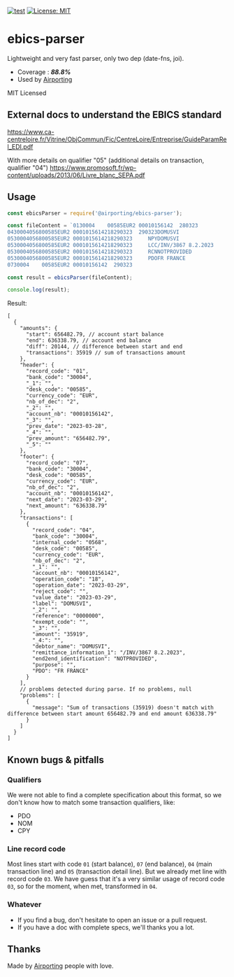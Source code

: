 [![test](https://github.com/airporting/ebics-parser/actions/workflows/test.yml/badge.svg)](https://github.com/airporting/ebics-parser/actions/workflows/test.yml)
[![License: MIT](https://img.shields.io/badge/License-MIT-yellow.svg)](https://opensource.org/licenses/MIT)


# ebics-parser

Lightweight and very fast parser, only two dep (date-fns, joi).

* Coverage : **_88.8%_**
* Used by [Airporting](https://www.airporting.com)

MIT Licensed

## External docs to understand the EBICS standard

https://www.ca-centreloire.fr/Vitrine/ObjCommun/Fic/CentreLoire/Entreprise/GuideParamRel_EDI.pdf

With more details on qualifier "05" (additional details on transaction, qualifier "04")
https://www.promosoft.fr/wp-content/uploads/2013/06/Livre_blanc_SEPA.pdf

## Usage

```javascript
const ebicsParser = require('@airporting/ebics-parser');

const fileContent = `0130004    00585EUR2 00010156142  280323                                                  0000006564827I
0430004056800585EUR2 0001015614218290323  290323DOMUSVI                          0000000  0000000359190{
0530004056800585EUR2 0001015614218290323     NPYDOMUSVI
0530004056800585EUR2 0001015614218290323     LCC/INV/3867 8.2.2023
0530004056800585EUR2 0001015614218290323     RCNNOTPROVIDED
0530004056800585EUR2 0001015614218290323     PDOFR FRANCE
0730004    00585EUR2 00010156142  290323                                                  0000006363387I`;

const result = ebicsParser(fileContent);

console.log(result);
```

Result:

```json5
[
  {
    "amounts": {
      "start": 656482.79, // account start balance
      "end": 636338.79, // account end balance
      "diff": 20144, // difference between start and end
      "transactions": 35919 // sum of transactions amount
    },
    "header": {
      "record_code": "01",
      "bank_code": "30004",
      "_1": "",
      "desk_code": "00585",
      "currency_code": "EUR",
      "nb_of_dec": "2",
      "_2": "",
      "account_nb": "00010156142",
      "_3": "",
      "prev_date": "2023-03-28",
      "_4": "",
      "prev_amount": "656482.79",
      "_5": ""
    },
    "footer": {
      "record_code": "07",
      "bank_code": "30004",
      "desk_code": "00585",
      "currency_code": "EUR",
      "nb_of_dec": "2",
      "account_nb": "00010156142",
      "next_date": "2023-03-29",
      "next_amount": "636338.79"
    },
    "transactions": [
      {
        "record_code": "04",
        "bank_code": "30004",
        "internal_code": "0568",
        "desk_code": "00585",
        "currency_code": "EUR",
        "nb_of_dec": "2",
        "_1": "",
        "account_nb": "00010156142",
        "operation_code": "18",
        "operation_date": "2023-03-29",
        "reject_code": "",
        "value_date": "2023-03-29",
        "label": "DOMUSVI",
        "_2": "",
        "reference": "0000000",
        "exempt_code": "",
        "_3": "",
        "amount": "35919",
        "_4:": "",
        "debtor_name": "DOMUSVI",
        "remittance_information_1": "/INV/3867 8.2.2023",
        "end2end_identification": "NOTPROVIDED",
        "purpose": "",
        "PDO": "FR FRANCE"
      }
    ],
    // problems detected during parse. If no problems, null
    "problems": [
      {
        "message": "Sum of transactions (35919) doesn't match with difference between start amount 656482.79 and end amount 636338.79"
      }
    ]
  }
]
```

## Known bugs & pitfalls

### Qualifiers

We were not able to find a complete specification about this format, so we don't know how to match some transaction qualifiers, like:
- PDO
- NOM
- CPY

### Line record code

Most lines start with code `01` (start balance), `07` (end balance), `04` (main transaction line) and `05` (transaction detail line). But we already met line with record code `03`. We have guess that it's a very similar usage of record code `03`, so for the moment, when met, transformed in `04`.

### Whatever

- If you find a bug, don't hesitate to open an issue or a pull request.
- If you have a doc with complete specs, we'll thanks you a lot.

## Thanks

Made by [Airporting](https://www.airporting.com) people with love.

